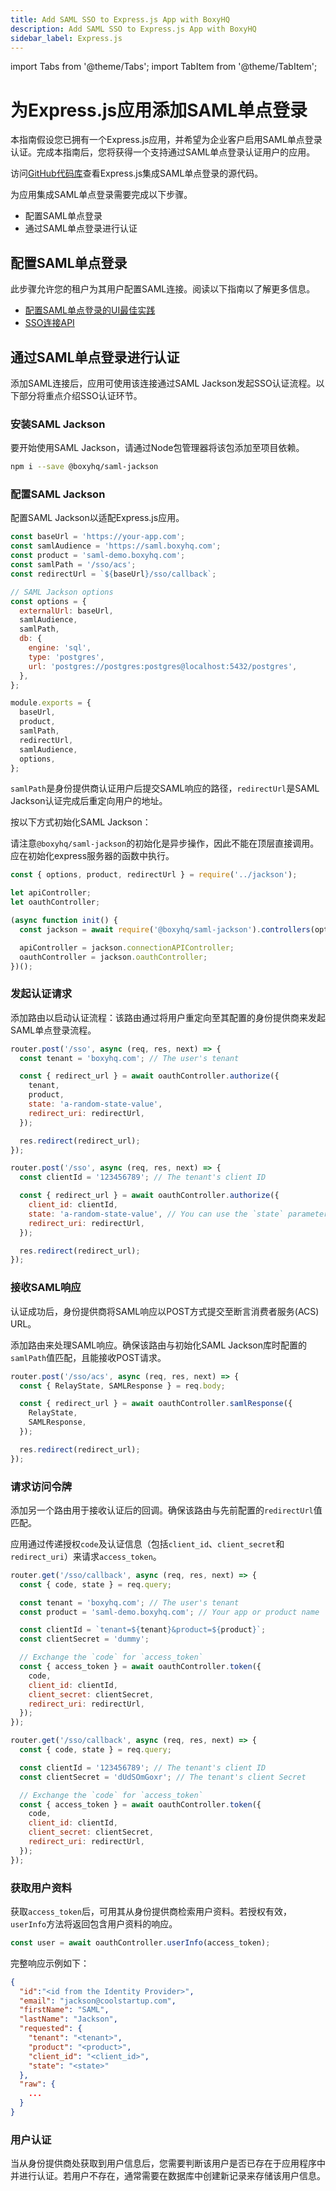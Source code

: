 ```yaml
---
title: Add SAML SSO to Express.js App with BoxyHQ
description: Add SAML SSO to Express.js App with BoxyHQ
sidebar_label: Express.js
---
```


import Tabs from '@theme/Tabs';
import TabItem from '@theme/TabItem';

# 为Express.js应用添加SAML单点登录

本指南假设您已拥有一个Express.js应用，并希望为企业客户启用SAML单点登录认证。完成本指南后，您将获得一个支持通过SAML单点登录认证用户的应用。

访问[GitHub代码库](https://github.com/boxyhq/jackson-examples/tree/main/apps/express)查看Express.js集成SAML单点登录的源代码。

为应用集成SAML单点登录需要完成以下步骤。

- 配置SAML单点登录
- 通过SAML单点登录进行认证

## 配置SAML单点登录

此步骤允许您的租户为其用户配置SAML连接。阅读以下指南以了解更多信息。

- [配置SAML单点登录的UI最佳实践](/guides/jackson/configuring-saml-sso)
- [SSO连接API](/docs/jackson/sso-flow/)

## 通过SAML单点登录进行认证

添加SAML连接后，应用可使用该连接通过SAML Jackson发起SSO认证流程。以下部分将重点介绍SSO认证环节。

### 安装SAML Jackson

要开始使用SAML Jackson，请通过Node包管理器将该包添加至项目依赖。

```bash
npm i --save @boxyhq/saml-jackson
```

### 配置SAML Jackson

配置SAML Jackson以适配Express.js应用。

```js title="jackson.js"
const baseUrl = 'https://your-app.com';
const samlAudience = 'https://saml.boxyhq.com';
const product = 'saml-demo.boxyhq.com';
const samlPath = '/sso/acs';
const redirectUrl = `${baseUrl}/sso/callback`;

// SAML Jackson options
const options = {
  externalUrl: baseUrl,
  samlAudience,
  samlPath,
  db: {
    engine: 'sql',
    type: 'postgres',
    url: 'postgres://postgres:postgres@localhost:5432/postgres',
  },
};

module.exports = {
  baseUrl,
  product,
  samlPath,
  redirectUrl,
  samlAudience,
  options,
};
```

`samlPath`是身份提供商认证用户后提交SAML响应的路径，`redirectUrl`是SAML Jackson认证完成后重定向用户的地址。

按以下方式初始化SAML Jackson：

请注意`@boxyhq/saml-jackson`的初始化是异步操作，因此不能在顶层直接调用。应在初始化express服务器的函数中执行。

```js title="routes/index.js"
const { options, product, redirectUrl } = require('../jackson');

let apiController;
let oauthController;

(async function init() {
  const jackson = await require('@boxyhq/saml-jackson').controllers(options);

  apiController = jackson.connectionAPIController;
  oauthController = jackson.oauthController;
})();
```

### 发起认证请求

添加路由以启动认证流程：该路由通过将用户重定向至其配置的身份提供商来发起SAML单点登录流程。

<Tabs>
<TabItem value="01" label="With Tenant and Product" default>

```js title="/routes/index.js"
router.post('/sso', async (req, res, next) => {
  const tenant = 'boxyhq.com'; // The user's tenant

  const { redirect_url } = await oauthController.authorize({
    tenant,
    product,
    state: 'a-random-state-value',
    redirect_uri: redirectUrl,
  });

  res.redirect(redirect_url);
});
```

</TabItem>

<TabItem value="02" label="With Client ID">

```js title="/routes/index.js"
router.post('/sso', async (req, res, next) => {
  const clientId = '123456789'; // The tenant's client ID

  const { redirect_url } = await oauthController.authorize({
    client_id: clientId,
    state: 'a-random-state-value', // You can use the `state` parameter to restore application state between redirects.
    redirect_uri: redirectUrl,
  });

  res.redirect(redirect_url);
});
```

</TabItem>
</Tabs>

### 接收SAML响应

认证成功后，身份提供商将SAML响应以POST方式提交至断言消费者服务(ACS) URL。

添加路由来处理SAML响应。确保该路由与初始化SAML Jackson库时配置的`samlPath`值匹配，且能接收POST请求。

```js title="/routes/index.js"
router.post('/sso/acs', async (req, res, next) => {
  const { RelayState, SAMLResponse } = req.body;

  const { redirect_url } = await oauthController.samlResponse({
    RelayState,
    SAMLResponse,
  });

  res.redirect(redirect_url);
});
```

### 请求访问令牌

添加另一个路由用于接收认证后的回调。确保该路由与先前配置的`redirectUrl`值匹配。

应用通过传递授权`code`及认证信息（包括`client_id`、`client_secret`和`redirect_uri`）来请求`access_token`。

<Tabs>
<TabItem value="01" label="With Tenant and Product" default>

```js title="/routes/index.js"
router.get('/sso/callback', async (req, res, next) => {
  const { code, state } = req.query;

  const tenant = 'boxyhq.com'; // The user's tenant
  const product = 'saml-demo.boxyhq.com'; // Your app or product name

  const clientId = `tenant=${tenant}&product=${product}`;
  const clientSecret = 'dummy';

  // Exchange the `code` for `access_token`
  const { access_token } = await oauthController.token({
    code,
    client_id: clientId,
    client_secret: clientSecret,
    redirect_uri: redirectUrl,
  });
});
```

</TabItem>

<TabItem value="02" label="With Client ID">

```js title="/routes/index.js"
router.get('/sso/callback', async (req, res, next) => {
  const { code, state } = req.query;

  const clientId = '123456789'; // The tenant's client ID
  const clientSecret = 'dUdSOmGoxr'; // The tenant's client Secret

  // Exchange the `code` for `access_token`
  const { access_token } = await oauthController.token({
    code,
    client_id: clientId,
    client_secret: clientSecret,
    redirect_uri: redirectUrl,
  });
});
```

</TabItem>
</Tabs>

### 获取用户资料

获取`access_token`后，可用其从身份提供商检索用户资料。若授权有效，`userInfo`方法将返回包含用户资料的响应。

```js
const user = await oauthController.userInfo(access_token);
```

完整响应示例如下：

```json
{
  "id":"<id from the Identity Provider>",
  "email": "jackson@coolstartup.com",
  "firstName": "SAML",
  "lastName": "Jackson",
  "requested": {
    "tenant": "<tenant>",
    "product": "<product>",
    "client_id": "<client_id>",
    "state": "<state>"
  },
  "raw": {
    ...
  }
}
```

### 用户认证

当从身份提供商处获取到用户信息后，您需要判断该用户是否已存在于应用程序中并进行认证。若用户不存在，通常需要在数据库中创建新记录来存储该用户信息。